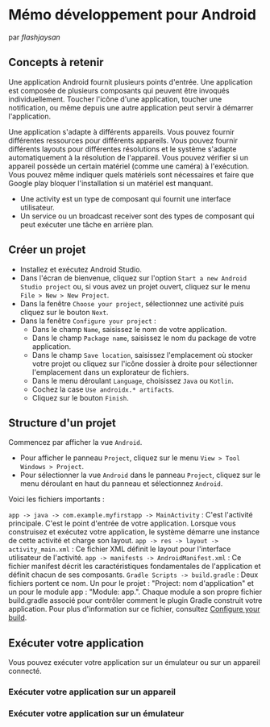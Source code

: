 # Mémo développement pour Android

par *flashjaysan*

## Concepts à retenir

Une application Android fournit plusieurs points d'entrée. Une application est composée de plusieurs composants qui peuvent être invoqués individuellement. Toucher l'icône d'une application, toucher une notification, ou même depuis une autre application peut servir à démarrer l'application.

Une application s'adapte à différents appareils. Vous pouvez fournir différentes ressources pour différents appareils. Vous pouvez fournir différents layouts pour différentes résolutions et le système s'adapte automatiquement à la résolution de l'appareil. Vous pouvez vérifier si un appareil possède un certain matériel (comme une caméra) à l'exécution. Vous pouvez même indiquer quels matériels sont nécessaires et faire que Google play bloquer l'installation si un matériel est manquant.

- Une activity est un type de composant qui fournit une interface utilisateur.
- Un service ou un broadcast receiver sont des types de composant qui peut exécuter une tâche en arrière plan.

## Créer un projet

- Installez et exécutez Android Studio.
- Dans l'écran de bienvenue, cliquez sur l'option `Start a new Android Studio project` ou, si vous avez un projet ouvert, cliquez sur le menu `File > New > New Project`.
- Dans la fenêtre `Choose your project`, sélectionnez une activité puis cliquez sur le bouton `Next`.
- Dans la fenêtre `Configure your project` :
  - Dans le champ `Name`, saisissez le nom de votre application.
  - Dans le champ `Package name`, saisissez le nom du package de votre application.
  - Dans le champ `Save location`, saisissez l'emplacement où stocker votre projet ou cliquez sur l'icône dossier à droite pour sélectionner l'emplacement dans un explorateur de fichiers.
  - Dans le menu déroulant `Language`, choisissez `Java` ou `Kotlin`.
  - Cochez la case `Use androidx.* artifacts`.
  - Cliquez sur le bouton `Finish`.

## Structure d'un projet

Commencez par afficher la vue `Android`.

- Pour afficher le panneau `Project`, cliquez sur le menu `View > Tool Windows > Project`.
- Pour sélectionner la vue `Android` dans le panneau `Project`, cliquez sur le menu déroulant en haut du panneau et sélectionnez `Android`.

Voici les fichiers importants :

`app -> java -> com.example.myfirstapp -> MainActivity` : C'est l'activité principale. C'est le point d'entrée de votre application. Lorsque vous construisez et exécutez votre application, le système démarre une instance de cette activité et charge son layout.
`app -> res -> layout -> activity_main.xml` : Ce fichier XML définit le layout pour l'interface utilisateur de l'activité.
`app -> manifests -> AndroidManifest.xml` : Ce fichier manifest décrit les caractéristiques fondamentales de l'application et définit chacun de ses composants.
`Gradle Scripts -> build.gradle` : Deux fichiers portent ce nom. Un pour le projet : "Project: nom d'application" et un pour le module app : "Module: app.". Chaque module a son propre fichier build.gradle associé pour contrôler comment le plugin Gradle construit votre application. Pour plus d'information sur ce fichier, consultez [Configure your build](https://developer.android.com/studio/build/index#module-level). 

## Exécuter votre application

Vous pouvez exécuter votre application sur un émulateur ou sur un appareil connecté.

### Exécuter votre application sur un appareil



### Exécuter votre application sur un émulateur
























